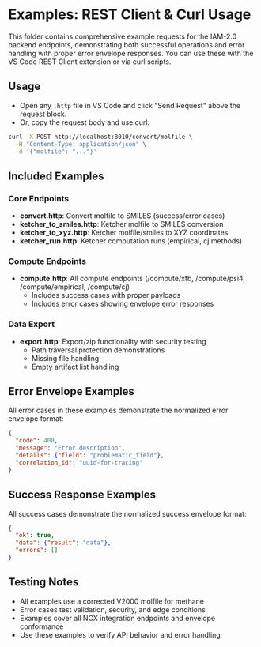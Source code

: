 # Examples: REST Client & Curl Usage

This folder contains comprehensive example requests for the IAM-2.0 backend endpoints, demonstrating both successful operations and error handling with proper error envelope responses. You can use these with the VS Code REST Client extension or via curl scripts.

## Usage

- Open any `.http` file in VS Code and click "Send Request" above the request block.
- Or, copy the request body and use curl:

```sh
curl -X POST http://localhost:8010/convert/molfile \
  -H "Content-Type: application/json" \
  -d '{"molfile": "..."}'
```

## Included Examples

### Core Endpoints
- **convert.http**: Convert molfile to SMILES (success/error cases)
- **ketcher_to_smiles.http**: Ketcher molfile to SMILES conversion
- **ketcher_to_xyz.http**: Ketcher molfile/smiles to XYZ coordinates  
- **ketcher_run.http**: Ketcher computation runs (empirical, cj methods)

### Compute Endpoints  
- **compute.http**: All compute endpoints (/compute/xtb, /compute/psi4, /compute/empirical, /compute/cj)
  - Includes success cases with proper payloads
  - Includes error cases showing envelope error responses

### Data Export
- **export.http**: Export/zip functionality with security testing
  - Path traversal protection demonstrations
  - Missing file handling
  - Empty artifact list handling

## Error Envelope Examples

All error cases in these examples demonstrate the normalized error envelope format:
```json
{
  "code": 400,
  "message": "Error description",  
  "details": {"field": "problematic_field"},
  "correlation_id": "uuid-for-tracing"
}
```

## Success Response Examples  

All success cases demonstrate the normalized success envelope format:
```json
{
  "ok": true,
  "data": {"result": "data"},
  "errors": []
}
```

## Testing Notes

- All examples use a corrected V2000 molfile for methane
- Error cases test validation, security, and edge conditions
- Examples cover all NOX integration endpoints and envelope conformance
- Use these examples to verify API behavior and error handling
